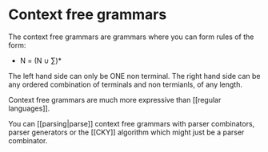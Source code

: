 # Context free grammars
The context free grammars are grammars where you can form rules of the form:

- N = (N $\cup$ $\sum$)*

The left hand side can only be ONE non terminal. The right hand side can be any ordered combination of terminals and non termianls, of any length. 

Context free grammars are much more expressive than [[regular languages]].

You can [[parsing|parse]] context free grammars with parser combinators, parser generators or the [[CKY]] algorithm which might just be a parser combinator.  